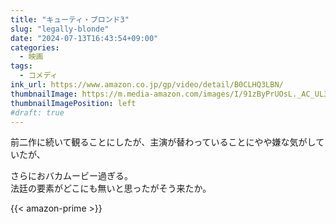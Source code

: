 ```yaml
---
title: "キューティ・ブロンド3"
slug: "legally-blonde"
date: "2024-07-13T16:43:54+09:00"
categories:
  - 映画
tags:
  - コメディ
ink_url: https://www.amazon.co.jp/gp/video/detail/B0CLHQ3LBN/
thumbnailImage: https://m.media-amazon.com/images/I/91zByPrUOsL._AC_UL320_.jpg
thumbnailImagePosition: left
#draft: true
---
```

前二作に続いて観ることにしたが、主演が替わっていることにやや嫌な気がしていたが、
<!--more-->
さらにおバカムービー過ぎる。  
法廷の要素がどこにも無いと思ったがそう来たか。

{{< amazon-prime >}}
